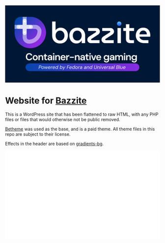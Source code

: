 <p align="center">
  <a href="https://bazzite.gg/"><img src="/wp-content/uploads/2024/02/preview.png?raw=true" alt="Bazzite"/></a>
</p>

# Website for [Bazzite](https://github.com/ublue-os/bazzite)
This is a WordPress site that has been flattened to raw HTML, with any PHP files or files that would otherwise not be public removed.

[Betheme](https://themeforest.net/item/betheme-responsive-multipurpose-wordpress-theme/7758048) was used as the base, and is a paid theme. All theme files in this repo are subject to their license.

Effects in the header are based on [gradients-bg](https://github.com/baunov/gradients-bg).

![Pagespeed](/metrics.plugin.pagespeed.svg)

